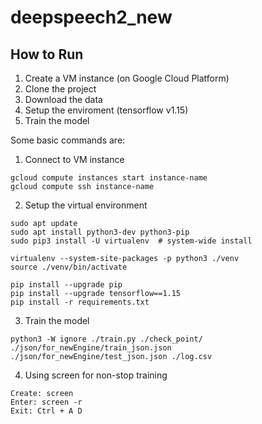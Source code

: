 # deepspeech2_new

## How to Run
1. Create a VM instance (on Google Cloud Platform)
2. Clone the project
3. Download the data
4. Setup the enviroment (tensorflow v1.15)
5. Train the model

Some basic commands are:

1. Connect to VM instance
```
gcloud compute instances start instance-name
gcloud compute ssh instance-name
```

2. Setup the virtual environment 
```
sudo apt update
sudo apt install python3-dev python3-pip
sudo pip3 install -U virtualenv  # system-wide install

virtualenv --system-site-packages -p python3 ./venv
source ./venv/bin/activate

pip install --upgrade pip
pip install --upgrade tensorflow==1.15
pip install -r requirements.txt
```

3. Train the model
```
python3 -W ignore ./train.py ./check_point/ ./json/for_newEngine/train_json.json ./json/for_newEngine/test_json.json ./log.csv
```

4. Using screen for non-stop training
```
Create: screen 
Enter: screen -r
Exit: Ctrl + A D
```
